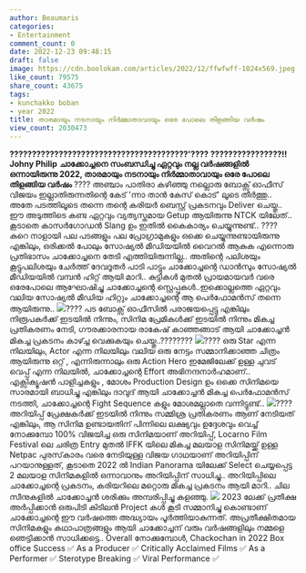 ```yaml
---
author: Beaumaris
categories:
- Entertainment
comment_count: 0
date: 2022-12-23 09:48:15
draft: false
image: https://cdn.boolokam.com/articles/2022/12/ffwfwff-1024x569.jpeg
like_count: 79575
share_count: 43675
tags:
- kunchakko boban
- year 2022
title: താരമായും നടനായും നിർമ്മാതാവായും ഒരേ പോലെ തിളങ്ങിയ വർഷം
view_count: 2030473
---
```


**????????????????????????????????????????'???? ????????????????!!** **Johny Philip** **ചാക്കോച്ചനെ സംബന്ധിച്ചു ഏറ്റവും നല്ല വർഷങ്ങളിൽ ഒന്നായിരുന്നു 2022, താരമായും നടനായും നിർമ്മാതാവായും ഒരേ പോലെ തിളങ്ങിയ വർഷം** ???? അഞ്ചാം പാതിരാ കഴിഞ്ഞു നല്ലൊരു ബോക്സ് ഓഫീസ് വിജയം ഇല്ലാതിരുന്നതിന്റെ കേട് 'ന്നാ താൻ കേസ് കൊട്' ലൂടെ തീർത്തു.. അതേ പടത്തിലൂടെ തന്നെ തന്റെ കരിയർ ബെസ്റ്റ് പ്രകടനവും Deliver ചെയ്തു.. ഈ അടുത്തിടെ കണ്ട ഏറ്റവും വ്യത്യസ്തമായ Getup ആയിരുന്നു NTCK യിലേത്.. കൂടാതെ കാസർഗോഡൻ Slang ഉം ഇതിൽ കൈകാര്യം ചെയ്യുന്നുണ്ട്.. ???? കുറെ നാളായി പല പടങ്ങളും പല പ്രോഗ്രാമുകളും ഒക്കെ ചെയ്യുന്നുണ്ടായിരുന്നു എങ്കിലും, ഒരിക്കൽ പോലും സോഷ്യൽ മീഡിയയിൽ വൈറൽ ആകുക എന്നൊരു പ്രതിഭാസം ചാക്കോച്ചനെ തേടി എത്തിയിരുന്നില്ല.. അതിന്റെ പലിശയും കൂട്ടുപലിശയും ചേർത്ത് ദേവദൂതർ പാടി പാട്ടും ചാക്കോച്ചന്റെ ഡാൻസും സോഷ്യൽ മീഡിയയിൽ വമ്പൻ ഹിറ്റ് ആയി മാറി.. കുട്ടികൾ മുതൽ പ്രായമായവർ വരെ ഒരേപോലെ ആഘോഷിച്ചു ചാക്കോച്ചന്റെ സ്റ്റെപ്പുകൾ..ഇക്കൊല്ലത്തെ ഏറ്റവും വലിയ സോഷ്യൽ മീഡിയ ഹിറ്റും ചാക്കോച്ചന്റെ ആ പെർഫോമൻസ് തന്നെ ആയിരുന്നു.. ![](https://cdn.boolokam.com/articles/2022/12/ffwfwff-1024x569.jpeg)???? പട ബോക്സ് ഓഫീസിൽ പരാജയപ്പെട്ടു എങ്കിലും നിരൂപകർക്ക് ഇടയിൽ നിന്നും, സിനിമ പ്രേമികൾക്ക് ഇടയിൽ നിന്നും മികച്ച പ്രതികരണം നേടി, ഗൗരക്കാരനായ രാകേഷ് കാഞ്ഞങ്ങാട് ആയി ചാക്കോച്ചൻ മികച്ച പ്രകടനം കാഴ്ച്ച വെക്കുകയും ചെയ്തു..???????? ![](https://cdn.boolokam.com/articles/2022/12/dqdq1-1.jpg)???? ഒരു Star എന്ന നിലയിലും, Actor എന്ന നിലയിലും വലിയ ഒരു നേട്ടം സമ്മാനിക്കാഞ്ഞ ചിത്രം ആയിരുന്നു ഒറ്റ് , എന്നിരുന്നാലും ഒരു Action Hero ഇമേജിലേക്ക് ഉള്ള ചുവട് വെപ്പ് എന്ന നിലയിൽ, ചാക്കോച്ചന്റെ Effort അഭിനന്ദനാർഹമാണ്.. എക്സിക്യൂഷൻ പാളിച്ചകളും , മോശം Production Design ഉം ഒക്കെ സിനിമയെ സാരമായി ബാധിച്ചു എങ്കിലും ദാവുദ് ആയി ചാക്കോച്ചൻ മികച്ച പെർഫോമൻസ് നടത്തി, ചാക്കോച്ചന്റെ Fight Sequence കളും മോശമല്ലാതെ വന്നിട്ടുണ്ട്.. ![](https://cdn.boolokam.com/articles/2022/12/dqdfff-2-1024x569.jpg)???? അറിയിപ്പ് പ്രേക്ഷകർക്ക് ഇടയിൽ നിന്നും സമ്മിശ്ര പ്രതികരണം ആണ് നേടിയത് എങ്കിലും, ആ സിനിമ ഉണ്ടായതിന് പിന്നിലെ ലക്ഷ്യവും ഉദ്ദേശവും വെച്ച് നോക്കുമ്പോ 100% വിജയിച്ച ഒരു സിനിമയാണ് അറിയിപ്പ്, Locarno Film Festival ലെ ചരിത്ര Entry മുതൽ IFFK യിലെ മികച്ച മലയാള സിനിമയ്ക്ക് ഉള്ള Netpac പുരസ്‌കാരം വരെ നേടിയുള്ള വിജയ ഗാഥയാണ് അറിയിപ്പിന് പറയാനുള്ളത്, കൂടാതെ 2022 ൽ Indian Panorama യിലേക്ക് Select ചെയ്യപ്പെട്ട 2 മലയാള സിനിമകളിൽ ഒന്നാവാനും അറിയിപ്പിന് സാധിച്ചു.. അറിയിപ്പിലെ ചാക്കോച്ചന്റെ പ്രകടനം, കരിയറിലെ മറ്റൊരു മികച്ച പ്രകടനം ആയി മാറി.. ചില സീനുകളിൽ ചാക്കോച്ചൻ ശരിക്കും അമ്പരിപ്പിച്ചു കളഞ്ഞു. ![](https://cdn.boolokam.com/articles/2022/12/3t3t3-1-820x1024.jpg) 2023 ലേക്ക് പ്രതീക്ഷ അർപ്പിക്കാൻ ഒരുപിടി കിടിലൻ Project കൾ കൂടി സമ്മാനിച്ചു കൊണ്ടാണ് ചാക്കോച്ചന്റെ ഈ വർഷത്തെ അദ്ധ്യായം പൂർത്തിയാകുന്നത്. അപ്രതീക്ഷിതമായ സിനിമകളും കഥാപാത്രങ്ങളും ആയി ചാക്കോച്ചന് വരും വർഷങ്ങളിലും നമ്മളെ ഞെട്ടിക്കാൻ സാധിക്കട്ടെ.. Overall നോക്കുമ്പോൾ, Chackochan in 2022 Box office Success ✅️ As a Producer ✅️ Critically Acclaimed Films ✅️ As a Performer ✅️ Sterotype Breaking ✅️ Viral Performance ✅️ &nbsp;